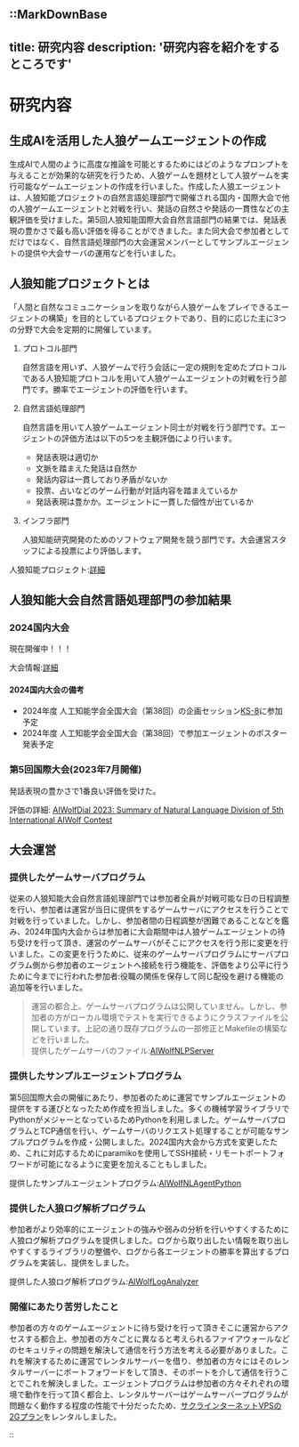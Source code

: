 ::MarkDownBase
---
title: 研究内容
description: '研究内容を紹介をするところです'
---

# 研究内容

## 生成AIを活用した人狼ゲームエージェントの作成
生成AIで人間のように高度な推論を可能とするためにはどのようなプロンプトを与えることが効果的な研究を行うため、人狼ゲームを題材として人狼ゲームを実行可能なゲームエージェントの作成を行いました。作成した人狼エージェントは、人狼知能プロジェクトの自然言語処理部門で開催される国内・国際大会で他の人狼ゲームエージェントと対戦を行い、発話の自然さや発話の一貫性などの主観評価を受けました。第5回人狼知能国際大会自然言語部門の結果では、発話表現の豊かさで最も高い評価を得ることができました。また同大会で参加者としてだけではなく、自然言語処理部門の大会運営メンバーとしてサンプルエージェントの提供や大会サーバの運用などを行いました。

## 人狼知能プロジェクトとは
「人間と自然なコミュニケーションを取りながら人狼ゲームをプレイできるエージェントの構築」を目的としているプロジェクトであり、目的に応じた主に3つの分野で大会を定期的に開催しています。
1. プロトコル部門

    自然言語を用いず、人狼ゲームで行う会話に一定の規則を定めたプロトコルである人狼知能プロトコルを用いて人狼ゲームエージェントの対戦を行う部門です。勝率でエージェントの評価を行います。
1. 自然言語処理部門

    自然言語を用いて人狼ゲームエージェント同士が対戦を行う部門です。エージェントの評価方法は以下の5つを主観評価により行います。
    * 発話表現は適切か
    * 文脈を踏まえた発話は自然か
    * 発話内容は一貫しており矛盾がないか
    * 投票、占いなどのゲーム行動が対話内容を踏まえているか
    * 発話表現は豊かか。エージェントに一貫した個性が出ているか
1. インフラ部門

    人狼知能研究開発のためのソフトウェア開発を競う部門です。大会運営スタッフによる投票により評価します。

人狼知能プロジェクト:[詳細](https://aiwolf.org)

## 人狼知能大会自然言語処理部門の参加結果
### 2024国内大会
現在開催中！！！

大会情報:[詳細](https://sites.google.com/view/aiwolfdial2024jp/)

#### 2024国内大会の備考
* 2024年度 人工知能学会全国大会（第38回）の企画セッション[KS-8](https://www.ai-gakkai.or.jp/jsai2024/ks#ks-8)に参加予定
* 2024年度 人工知能学会全国大会（第38回）で参加エージェントのポスター発表予定

### 第5回国際大会(2023年7月開催)
発話表現の豊かさで1番良い評価を受けた。

評価の詳細:
[AIWolfDial 2023: Summary of Natural Language Division of 5th International AIWolf Contest](https://aclanthology.org/2023.inlg-genchal.pdf#page=92)

## 大会運営
### 提供したゲームサーバプログラム
従来の人狼知能大会自然言語処理部門では参加者全員が対戦可能な日の日程調整を行い、参加者は運営が当日に提供をするゲームサーバにアクセスを行うことで対戦を行っていました。しかし、参加者間の日程調整が困難であることなどを鑑み、2024年国内大会からは参加者に大会期間中は人狼ゲームエージェントの待ち受けを行って頂き、運営のゲームサーバがそこにアクセスを行う形に変更を行いました。この変更を行うために、従来のゲームサーバプログラムにサーバプログラム側から参加者のエージェントへ接続を行う機能を、評価をより公平に行うために今までに行われた参加者:役職の関係を保存して同じ配役を避ける機能の追加等を行いました。

> 運営の都合上、ゲームサーバプログラムは公開していません。しかし、参加者の方がローカル環境でテストを実行できるようにクラスファイルを公開しています。上記の通り既存プログラムの一部修正とMakefileの構築などを行いました。
<br>提供したゲームサーバのファイル:[AIWolfNLPServer](https://github.com/aiwolfdial/AIWolfNLGameServer)

### 提供したサンプルエージェントプログラム
第5回国際大会の開催にあたり、参加者のために運営でサンプルエージェントの提供をする運びとなったため作成を担当しました。多くの機械学習ライブラリでPythonがメジャーとなっているためPythonを利用しました。ゲームサーバプログラムとTCP通信を行い、ゲームサーバのリクエスト処理することが可能なサンプルプログラムを作成・公開しました。2024国内大会から方式を変更したため、これに対応するためにparamikoを使用してSSH接続・リモートポートフォワードが可能になるように変更を加えることもしました。

提供したサンプルエージェントプログラム:[AIWolfNLAgentPython](https://github.com/aiwolfdial/AIWolfNLAgentPython)

### 提供した人狼ログ解析プログラム
参加者がより効率的にエージェントの強みや弱みの分析を行いやすくするために人狼ログ解析プログラムを提供しました。ログから取り出したい情報を取り出しやすくするライブラリの整備や、ログから各エージェントの勝率を算出するプログラムを実装し、提供をしました。

提供した人狼ログ解析プログラム:[AIWolfLogAnalyzer](https://github.com/aiwolfdial/AIWolfLogAnalyzer)

### 開催にあたり苦労したこと
参加者の方々のゲームエージェントに待ち受けを行って頂きそこに運営からアクセスする都合上、参加者の方々ごとに異なると考えられるファイアウォールなどのセキュリティの問題を解決して通信を行う方法を考える必要がありました。これを解決するために運営でレンタルサーバーを借り、参加者の方々にはそのレンタルサーバーにポートフォワードをして頂き、そのポートを介して通信を行うことでこれを解決しました。エージェントプログラムは参加者の方々それぞれの環境で動作を行って頂く都合上、レンタルサーバーはゲームサーバープログラムが問題なく動作する程度の性能で十分だったため、[サクラインターネットVPSの2Gプラン](https://vps.sakura.ad.jp)をレンタルしました。

::